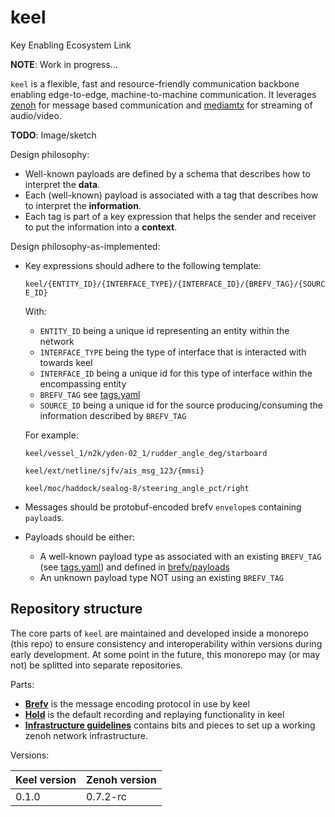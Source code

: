# keel
Key Enabling Ecosystem Link

**NOTE**: Work in progress...

`keel` is a flexible, fast and resource-friendly communication backbone enabling edge-to-edge, machine-to-machine communication. It leverages [zenoh](https://github.com/eclipse-zenoh/zenoh) for message based communication and [mediamtx](https://github.com/bluenviron/mediamtx) for streaming of audio/video.

**TODO**: Image/sketch

Design philosophy:
* Well-known payloads are defined by a schema that describes how to interpret the **data**.
* Each (well-known) payload is associated with a tag that describes how to interpret the **information**.
* Each tag is part of a key expression that helps the sender and receiver to put the information into a **context**.

Design philosophy-as-implemented:
* Key expressions should adhere to the following template: 

  `keel/{ENTITY_ID}/{INTERFACE_TYPE}/{INTERFACE_ID}/{BREFV_TAG}/{SOURCE_ID}`

  With:

    * `ENTITY_ID` being a unique id representing an entity within the network
    * `INTERFACE_TYPE` being the type of interface that is interacted with towards keel
    * `INTERFACE_ID` being a unique id for this type of interface within the encompassing entity
    * `BREFV_TAG` see [tags.yaml](./brefv/tags.yaml)
    * `SOURCE_ID` being a unique id for the source producing/consuming the information described by `BREFV_TAG`

  For example:

  `keel/vessel_1/n2k/yden-02_1/rudder_angle_deg/starboard`

  `keel/ext/netline/sjfv/ais_msg_123/{mmsi}`

  `keel/moc/haddock/sealog-8/steering_angle_pct/right`

* Messages should be protobuf-encoded brefv `envelope`s containing `payload`s.
* Payloads should be either:
    * A well-known payload type as associated with an existing `BREFV_TAG` (see [tags.yaml](./brefv/tags.yaml)) and defined in [brefv/payloads](./brefv/payloads)
    * An unknown payload type NOT using an existing `BREFV_TAG`


## Repository structure
The core parts of `keel` are maintained and developed inside a monorepo (this repo) to ensure consistency and interoperability within versions during early development. At some point in the future, this monorepo may (or may not) be splitted into separate repositories.

Parts:

* [**Brefv**](./brefv/README.md) is the message encoding protocol in use by keel
* [**Hold**](./hold/README.md)  is the default recording and replaying functionality in keel
* [**Infrastructure guidelines**](./infrastructure/README.md) contains bits and pieces to set up a working zenoh network infrastructure.

Versions:

| Keel version | Zenoh version |
|--------------|---------------|
| 0.1.0        | 0.7.2-rc      |

